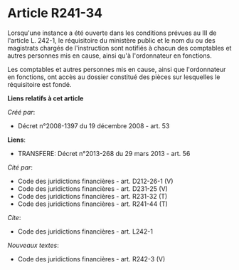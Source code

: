 # Article R241-34

Lorsqu'une instance a été ouverte dans les conditions prévues au III de l'article L. 242-1, le réquisitoire du ministère
public et le nom du ou des magistrats chargés de l'instruction sont notifiés à chacun des comptables et autres personnes mis
en cause, ainsi qu'à l'ordonnateur en fonctions. 

Les comptables et autres personnes mis en cause, ainsi que l'ordonnateur en fonctions, ont accès au dossier constitué des
pièces sur lesquelles le réquisitoire est fondé.

**Liens relatifs à cet article**

_Créé par_:

  - Décret n°2008-1397 du 19 décembre 2008 - art. 53

**Liens**:

  - TRANSFERE: Décret n°2013-268 du 29 mars 2013 - art. 56

_Cité par_:

  - Code des juridictions financières - art. D212-26-1 (V)
  - Code des juridictions financières - art. D231-25 (V)
  - Code des juridictions financières - art. R231-32 (T)
  - Code des juridictions financières - art. R241-44 (T)

_Cite_:

  - Code des juridictions financières - art. L242-1

_Nouveaux textes_:

  - Code des juridictions financières - art. R242-3 (V)
